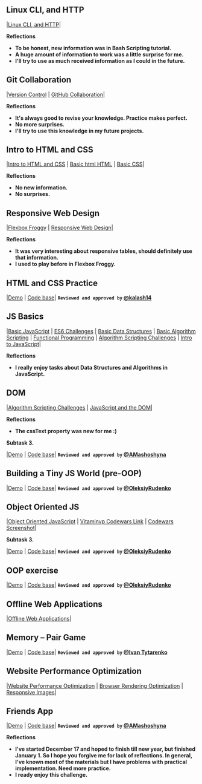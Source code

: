 ## Linux CLI, and HTTP

|[Linux CLI, and HTTP](task_linux_cli/learn-the-command-line.jpg)|

**Reflections**
 - **To be honest, new information was in Bash Scripting tutorial.**
 - **A huge amount of information to work was a little surprise for me.**
 - **I'll try to use as much received information as I could in the future.**
 
## Git Collaboration
 
 |[Version Control](task_git_collaboration/Screenshot_Version-Control-with-Git-Udacity.jpg) |
 [GitHub Collaboration](task_git_collaboration/Screenshot_GitHub-Collaboration.jpg)|

**Reflections**
 - **It's always good to revise your knowledge. Рractice makes perfect.**
 - **No more surprises.**
 - **I'll try to use this knowledge in my future projects.**
 
## Intro to HTML and CSS
 
 |[Intro to HTML and CSS](task_html_css_intro/Screenshot-Intro-to-HTML-and-CSS.png) |
 [Basic html HTML](task_html_css_intro/basic-html-HTML-Academy.png) |
 [Basic CSS](task_html_css_intro/Screenshot_basic-css.png)|
 
**Reflections**
 - **No new information.**
 - **No surprises.**
 
## Responsive Web Design
 
 |[Flexbox Froggy](task_responsive_web_design/Screenshot_Flexbox_Froggy.png) |
 [Responsive Web Design](task_responsive_web_design/Screenshot_Responsive-Web-Design-Fundamentals.png)|

 
**Reflections**
 - **It was very interesting about responsive tables, should definitely use that information.**
 - **I used to play before in Flexbox Froggy.**
 
## HTML and CSS Practice
 
  |[Demo](kottans-frontend/task_html_css_intro/practical_task/ "Pushed to p2p repo") | [Code base](task_html_css_intro/practical_task)|
**`Reviewed and approved by` [@kalash14](https://github.com/kalash14)**
 
## JS Basics

 |[Basic JavaScript](task_js_basics/IntroductionToJavaScript.png) | [ES6 Challenges](task_js_basics/ES6.png) | [Basic Data Structures](task_js_basics/BasicDataStructures.png) | [Basic Algorithm Scripting](task_js_basics/BasicAlgorithmScripting.png) | [Functional Programming](task_js_basics/FunctionalProgramming.png) | [Algorithm Scripting Challenges](task_js_basics/Screenshot_algorithmScriptingChallenges.png) | [Intro to JavaScript](task_js_basics/Screenshot_Intro-to-JavaScript.png)|
 
**Reflections**
 - **I really enjoy tasks about Data Structures and Algorithms in JavaScript.**
 
## DOM
  |[Algorithm Scripting Challenges](task_js_basics/Screenshot_algorithmScriptingChallenges.png) | [JavaScript and the DOM](task_js_dom/Screenshot_1.png)|
  
**Reflections**
  - **The cssText property was new for me :)**

**Subtask 3.**

|[Demo](kottans-frontend/task_js_dom/practical_task/index.html) | [Code base](task_js_dom/practical_task)|
**`Reviewed and approved by` [@AMashoshyna](https://github.com/AMashoshyna)**

## Building a Tiny JS World (pre-OOP)

|[Demo](a-tiny-JS-world/) | [Code base](https://github.com/Vitaminvp/a-tiny-JS-world)|
**`Reviewed and approved by` [@OleksiyRudenko](https://github.com/OleksiyRudenko)**

## Object Oriented JS

|[Object Oriented JavaScript](task_js_oop/Screenshot_Object-Oriented-JavaScript.png) | [Vitaminvp Codewars Link](https://www.codewars.com/users/Vitaminvp) | [Codewars Screenshot](task_js_oop/Screenshot_Vitaminvp-Codewars.png)|

**Subtask 3.**

|[Demo](kottans-frontend/task_Frogger/) | [Code base](task_Frogger)|
**`Reviewed and approved by` [@OleksiyRudenko](https://github.com/OleksiyRudenko)**
 
## OOP exercise

|[Demo](a-tiny-JS-world/) | [Code base](https://github.com/Vitaminvp/a-tiny-JS-world)|
**`Reviewed and approved by` [@OleksiyRudenko](https://github.com/OleksiyRudenko)**

## Offline Web Applications

|[Offline Web Applications](task_offline_web_app/Screenshot_Offline_Web_Applications.png)|

## Memory – Pair Game

|[Demo](kottans-frontend/task-Memory-Pair-Game) | [Code base](task-Memory-Pair-Game)|
**`Reviewed and approved by` [@Ivan Tytarenko](https://github.com/zonzujiro)**

## Website Performance Optimization

|[Website Performance Optimization](task_website_performance/Screenshot_Website_Performance_Optimization.png) | [Browser Rendering Optimization](task_website_performance/Screenshot_Browser_Rendering_Optimization.png) | [Responsive Images](task_website_performance/Screenshot_Responsive_Images.png)|

## Friends App

|[Demo](kottans-frontend/task-friendApp/) | [Code base](task-friendApp)|
**`Reviewed and approved by` [@AMashoshyna](https://github.com/AMashoshyna)**

**Reflections**
  - **I've started December 17 and hoped to finish till new year, but finished January 1. So I hope you forgive me for lack of reflections.
In general, I've known most of the materials but I have problems with practical implementation. Need more practice.**
  - **I ready enjoy this challenge.**
